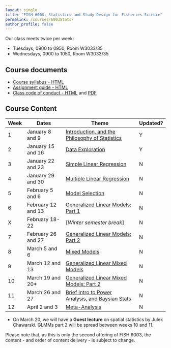 ```yaml
---
layout: single
title: "FISH 6003: Statistics and Study Design for Fisheries Science"
permalink: /courses/6003Stats/
author_profile: false
---
```


Our class meets twice per week:

* Tuesdays, 0900 to 0950, Room W3033/35
* Wednesdays, 0900 to 1050, Room W3033/35

## Course documents 

- [Course syllabus - HTML](/courses/6003Stats/6003Syllabus/)
- [Assignment guide - HTML](/courses/6003Stats/6003Assignmentguide/) 
- [Class code of conduct - HTML](/courses/coursesCodeofConduct/) and [PDF](/assets/images/FISHCodeofConduct.pdf)

## Course Content

| **Week**  | **Dates**  | **Theme**  |  **Updated?**|
|-----------|------------|-------------|---|
|1| January 8 and 9  | [Introduction, and the Philosophy of Statistics](/courses/6003Stats/6003Week1/)| Y |
|2| January 15 and 16 | [Data Exploration](/courses/6003Stats/6003Week2/) | Y |
|3| January 22 and 23  | [Simple Linear Regression](/courses/6003Stats/6003Week3/)  | N |
|4| January 29 and 30 | [Multiple Linear Regression](/courses/6003Stats/6003Week4/) |  N |
|5| February 5 and 6 | [Model Selection](/courses/6003Stats/6003Week5/) | N |
|6| February 12 and 13 | [Generalized Linear Models: Part 1](/courses/6003Stats/6003Week6/)| N |
|X| February 18-22 | [*Winter semester break*] | N |
|7| February 26 and 27 | [Generalized Linear Models: Part 2](/courses/6003Stats/6003Week7/) | N |
|8| March 5 and 6 | [Mixed Models](/courses/6003Stats/6003Week8/) | N |
|9| March 12 and 13 | [Generalized Linear Mixed Models](/courses/6003Stats/6003Week9/) | N |
|10| March 19 and 20* | [Generalized Linear Mixed Models: Part 2](/courses/6003Stats/6003Week9/) | N |
|11| March 26 and 27 | [Brief Intro to Power Analysis, and Baysian Stats](/courses/6003Stats/6003Week11/) | N |
|12| April 2 and 3 | [Meta-Analysis](/courses/6003Stats/6003Week12/) | N |

* On March 20, we will have a **Guest lecture** on spatial statistics by Julek Chawarski. GLMMs part 2 will be spread between weeks 10 and 11.

Please note that, as this is only the second offering of FISH 6003, the content - and order of content delivery - is subject to change. 